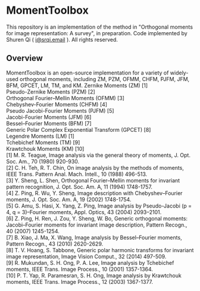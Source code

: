 # MomentToolbox
This repository is an implementation of the method in
"Orthogonal moments for image representation: A survey", in preparation.
Code implemented by Shuren Qi ( i@srqi.email ). All rights reserved.
 
## Overview
MomentToolbox is an open-source implementation for a variety of widely-used orthogonal moments, including ZM, PZM, OFMM, CHFM, PJFM, JFM, BFM, GPCET, LM, TM, and KM. 
Zernike Moments (ZM) [1]  
Pseudo-Zernike Moments (PZM) [2]  
Orthogonal Fourier–Mellin Moments (OFMM) [3]  
Chebyshev-Fourier Moments (CHFM) [4]  
Pseudo Jacobi-Fourier Moments (PJFM) [5]  
Jacobi-Fourier Moments (JFM) [6]  
Bessel–Fourier Moments (BFM) [7]  
Generic Polar Complex Exponential Transform (GPCET) [8]  
Legendre Moments (LM) [1]  
Tchebichef Moments (TM) [9]  
Krawtchouk Moments (KM) [10]  
[1]	M. R. Teague, Image analysis via the general theory of moments, J. Opt. Soc. Am., 70 (1980) 920-930.  
[2]	C. H. Teh, R. T. Chin, On image analysis by the methods of moments, IEEE Trans. Pattern Anal. Mach. Intell., 10 (1988) 496-513.  
[3]	Y. Sheng, L. Shen, Orthogonal Fourier–Mellin moments for invariant pattern recognition, J. Opt. Soc. Am. A, 11 (1994) 1748-1757.  
[4]	Z. Ping, R. Wu, Y. Sheng, Image description with Chebyshev–Fourier moments, J. Opt. Soc. Am. A, 19 (2002) 1748-1754.  
[5] G. Amu, S. Hasi, X. Yang, Z. Ping, Image analysis by Pseudo-Jacobi (p = 4, q = 3)–Fourier moments, Appl. Optics, 43 (2004) 2093–2101.  
[6]	Z. Ping, H. Ren, J. Zou, Y. Sheng, W. Bo, Generic orthogonal moments: Jacobi–Fourier moments for invariant image description, Pattern Recogn., 40 (2007) 1245-1254.  
[7]	B. Xiao, J. Ma, X. Wang, Image analysis by Bessel–Fourier moments, Pattern Recogn., 43 (2010) 2620-2629.  
[8]	T. V. Hoang, S. Tabbone, Generic polar harmonic transforms for invariant image representation, Image Vision Comput., 32 (2014) 497-509.  
[9]	R. Mukundan, S. H. Ong, P. A. Lee, Image analysis by Tchebichef moments, IEEE Trans. Image Process., 10 (2001) 1357-1364.   
[10]	P. T. Yap, R. Paramesran, S. H. Ong, Image analysis by Krawtchouk moments, IEEE Trans. Image Process., 12 (2003) 1367-1377. 

